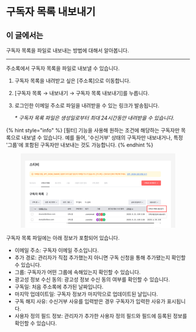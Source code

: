 # 구독자 목록 내보내기

## 이 글에서는

구독자 목록을 파일로 내보내는 방법에 대해서 알아봅니다.

***

주소록에서 구독자 목록을 파일로 내보낼 수 있습니다.&#x20;

1. 구독자 목록을 내려받고 싶은 \[주소록]으로 이동합니다.
2. \[구독자 목록 → 내보내기 → 구독자 목록 내보내기]를 누릅니다.
3.  로그인한 이메일 주소로 파일을 내려받을 수 있는 링크가 발송됩니다.

    _\* 구독자 목록 파일은 생성일로부터 최대 24시간동안 내려받을 수 있습니다._

{% hint style="info" %}
\[필터] 기능을 사용해 원하는 조건에 해당하는 구독자만 목록으로 내보낼 수 있습니다. 예를 들어, '수신거부' 상태의 구독자만 내보내거나, 특정 '그룹'에 포함된 구독자만 내보내는 것도 가능합니다.
{% endhint %}

<figure><img src="../../.gitbook/assets/구독자 목록 내보내기.png" alt=""><figcaption></figcaption></figure>



구독자 목록 파일에는 아래 정보가 포함되어 있습니다.

* 이메일 주소: 구독자 이메일 주소입니다.
* 추가 경로: 관리자가 직접 추가했는지 아니면 구독 신청을 통해 추가됐는지 확인할 수 있습니다.
* 그룹: 구독자가 어떤 그룹에 속해있는지 확인할 수 있습니다.
* 광고성 정보 수신 동의: 광고성 정보 수신 동의 여부를 확인할 수 있습니다.
* 구독일: 처음 주소록에 추가된 날짜입니다.
* 마지막 업데이트일: 구독자 정보가 마지막으로 업데이트된 날입니다.
* 구독 해지 사유: 수신거부 사유를 입력받은 경우 구독자가 입력한 사유가 표시됩니다.
* 사용자 정의 필드 정보: 관리자가 추가한 사용자 정의 필드와 필드에 등록된 정보를 확인할 수 있습니다.

